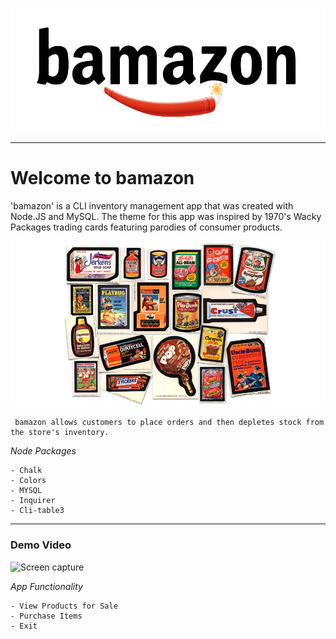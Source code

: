 ![bamazon](assets/bamazon_logo.svg)

---
# Welcome to bamazon

'bamazon' is a CLI inventory management app that was created with Node.JS and MySQL. The theme for this app was inspired by 1970's Wacky Packages trading cards featuring parodies of consumer products. 

![bamazon Products](assets/bamazon_products.svg)

```
 bamazon allows customers to place orders and then depletes stock from the store's inventory.
```

*Node Packages*
```
- Chalk 
- Colors
- MYSQL
- Inquirer
- Cli-table3
```

---
### Demo Video
![Screen capture](.gif)

*App Functionality*
```
- View Products for Sale
- Purchase Items
- Exit 
```